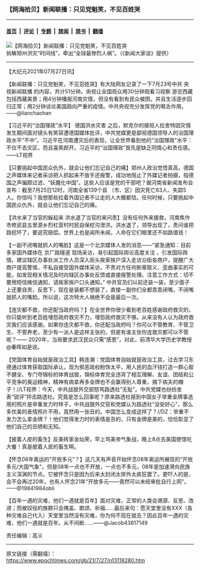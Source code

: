 ### 【网海拾贝】新闻联播：只见党魁笑，不见百姓哭

---

#### [首页](../../../..?n13118280) &nbsp;|&nbsp; [评论](../../../../../epoch-comment?n13118280) &nbsp;|&nbsp; [专题](../../../../../epoch-special?n13118280) &nbsp;|&nbsp; [禁闻](../../../../../epoch-news?n13118280) &nbsp;|&nbsp; [禁书](../../../../../books?n13118280) &nbsp;|&nbsp; [翻墙](https://github.com/gfw-breaker/nogfw/blob/master/README.md?n13118280)


<div><img alt="【网海拾贝】新闻联播：只见党魁笑，不见百姓哭" class="attachment-djy_600_400 size-djy_600_400 wp-post-image" src="https://i.epochtimes.com/assets/uploads/2021/07/id13118430-565c956db6c75d49cefb9da80ac5f2c1-.jpeg"/>
<div class="caption">
 拆解郑州洪灾“时间线”，牵出“全球最惨烈人祸”。（《新闻大家谈》提供）
</div></div><hr/><div class="post_content" id="artbody" itemprop="articleBody">
 <!-- article content begin -->
 <p>
  【大纪元2021年07月27日讯】
 </p>
 <p>
  【新闻联播：只见党魁笑，不见百姓哭】有大陆网友记录了一下7月23号中共
  <ok href="https://www.epochtimes.com/gb/tag/%E5%A4%AE%E8%A7%86%E6%96%B0%E9%97%BB%E8%81%94%E6%92%AD.html">
   央视新闻联播
  </ok>
  的内容，共计51分钟。央视让全国观众用30分钟观看习视察
  <ok href="https://www.epochtimes.com/gb/tag/%E6%B8%B8%E8%A7%88%E8%A5%BF%E8%97%8F.html">
   游览西藏
  </ok>
  包括西藏美景；用4分钟播报河南灾情，但没有看到有民众被困，并且生活逐步回归正常；用2分钟谈论美国趋向严重的疫情。中共央视充分发挥党的喉舌作用。——@lianchaohan
 </p>
 <p>
  【习近平的“治国理政”水平】
  <ok href="https://www.epochtimes.com/gb/tag/%E5%BE%B7%E5%9B%BD%E6%B4%AA%E6%B0%B4%E7%81%BE%E5%AE%B3.html">
   德国洪水灾害
  </ok>
  之后，默克尔的接班人拉舍特因灾情发生期间面对镜头有笑容遭德国媒体批评，中共党媒更是鄙视德国领导人的治国理政水平“不中”。习近平在河南遭灾后的表现，让全世界看到他的“治国理政”水平：不仅不去灾区，而且喜笑颜开。习近平的“治国理政”首先是缺乏同情心和责任感。——LT视界
 </p>
 <p>
  【只要挑起中国民众仇外，就会让他们忘记自己的痛】郑州人政治觉悟真高，德国之声媒体来记者采访把人抓起来不放手还报警，成功地阻止了外媒记者拍摄，指德国之声偏颇过滤、“妖魔化中国”。这些人应该是党的干部吧？据河南省新闻发布会宣布：截至7月25日12时，河南全省139个县 （市、区）因灾死亡63人、失踪5人。你信吗？我想那些拉着外国记者不让走的人大概都信。任何时候，只要挑起中国民众仇外，就会让他们忘记自己的痛。
 </p>
 <p>
  【洪水来了当官的躲起来 洪水退了当官的来问责】没有任何外来援救，河南焦作市修武县五里源乡烈杠营村村民自保挖沟泄洪。洪水退了，领导出现了，责问谁把路挖坏了，要追究赔偿。世界上也是闻所未闻，人命在它们眼里还不如路值钱！
 </p>
 <p>
  【一副不闭嘴就抓人的嘴脸】这是一个北京媒体人发的消息——“紧急通知：目前多家国外媒体在
  <ok href="https://www.epochtimes.com/gb/tag/%E4%BA%AC%E5%B9%BF%E8%B7%AF%E9%9A%A7%E9%81%93.html">
   京广路隧道
  </ok>
  现场采访，易引起国际舆论高度关注 ，引发国际舆情。建议辖区办事处派工作人员深入街头挨家挨户深入走访沿街各商户，提醒广大商户提高警惕，不私自接受国外媒体采访，不贵对方任何断章取义、歪曲事实的可能，如发现相关情况及时向辖区办事处反馈或直接报警处理。注意工作方式：切不要用短信微信通知，请挨家挨户口头通知。” 中共官员们以前还装一装，至少面子上还要自责，反思下，现在是装都不想装了，直接一副你们全都乖乖闭嘴，不闭嘴就抓人的嘴脸。所以说，这次特大人祸绝不会是最后一次。
 </p>
 <p>
  【连灾都不救，你还配当政府吗？】在全世界你很少看到老百姓感谢政府救灾的，你只能听到老百姓埋怨政府救灾不力，埋怨政府救灾不够。从来没有人认为政府救灾我们应该感谢。如果你连灾都不救，你还配当政府吗？你可以不管教育、不管卫生、不管养老，至少有一派人是这样主张的，但是有谁主张你连救灾都可以不管呢？—— 2020年，当局要求武汉民众只需“感恩”，对此，前清华大学历史学教授@秦晖如是说。
 </p>
 <p>
  【党国体育自始就是政治工具】韩连潮：党国体育自始就是政治工具，过去学习东德通过体育获取国际承认，现为邪恶政权粉饰太平，用人民的血汗钱打造一群心智不健全、专门夺锦标的体育战狼，锦标体育完全违背了相互理解、友谊、团结和公平竞争的奥运精神，精神有病拿再多金牌也不会赢得别人尊重，摘下病夫的帽子！//LT视界：今天，中共战狼外交部怒骂路透社“无耻”。中共党媒也纷纷发表“锐评”抨击路透社。究竟是怎么回事呢？原来路透社报到中国女子举重金牌事选用的照片是举重发力时样子，中共战狼外交官和党媒认为路透社“没安好心”，那么多优美的表情照片不用，竟然用一张丑的。中国怎么变成这样了？//DZ：举重不发力怎么拿金牌？！他们觉得发力时的表情是丑的，只有金牌是美的，恰恰彰显了他们自己的丑陋和无知。
 </p>
 <p>
  【披着人皮的畜生】反美砖家金灿荣，早上骂美帝气象战，晚上8点去美国使馆吃大餐！真是披着人皮的畜生啊。
 </p>
 <p>
  【怀念08年奥运的“开放多元”？】这几天有声音开始怀念08年奥运所展现的“开放多元/大国气象”。但是08年一点也不开放，一点也不多元，08年是加速滑向民族主义深渊的节点。它被怀念只是因为后来太封闭太排外太疯狂罢了。更吓人的是，会不会再过20年，也有人怀念21年“开放多元——竟然可以未经审批自行上网”。——@19841984obli
 </p>
 <p>
  【百年一遇的灾难，他们一遇就是百年】面对灾难，正常的人类会溯源、反思、改进；而被奴役的族群只会掩盖、歌颂、祈福……最后来句：愿天堂里没有XXX（各种灾难自己代入）天堂里当然没有灾难，你为何不现在就去？因此百年一遇的灾难，他们一遇就是百年。从不间断……——@Jacob43817149
 </p>
 <p>
  责任编辑：高义
 </p>
 <!-- article content end -->
 <div id="below_article_ad">
 </div>
</div>


---

原文链接（需翻墙）：https://www.epochtimes.com/gb/21/7/27/n13118280.htm